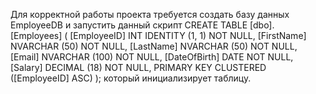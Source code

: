 Для корректной работы проекта требуется создать базу данных EmployeeDB и запустить данный скрипт 
CREATE TABLE [dbo].[Employees] (
    [EmployeeID]  INT            IDENTITY (1, 1) NOT NULL,
    [FirstName]   NVARCHAR (50)  NOT NULL,
    [LastName]    NVARCHAR (50)  NOT NULL,
    [Email]       NVARCHAR (100) NOT NULL,
    [DateOfBirth] DATE           NOT NULL,
    [Salary]      DECIMAL (18)   NOT NULL,
    PRIMARY KEY CLUSTERED ([EmployeeID] ASC)
);
который инициализирует таблицу.
